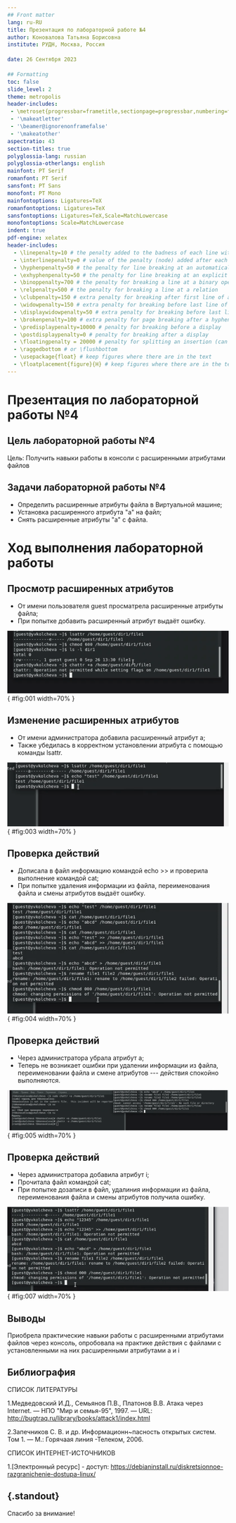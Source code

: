 ```yaml
---
## Front matter
lang: ru-RU
title: Презентация по лабораторной работе №4
author: Коновалова Татьяна Борисовна
institute: РУДН, Москва, Россия

date: 26 Сентября 2023

## Formatting
toc: false
slide_level: 2
theme: metropolis
header-includes: 
 - \metroset{progressbar=frametitle,sectionpage=progressbar,numbering=fraction}
 - '\makeatletter'
 - '\beamer@ignorenonframefalse'
 - '\makeatother'
aspectratio: 43
section-titles: true
polyglossia-lang: russian
polyglossia-otherlangs: english
mainfont: PT Serif
romanfont: PT Serif
sansfont: PT Sans
monofont: PT Mono
mainfontoptions: Ligatures=TeX
romanfontoptions: Ligatures=TeX
sansfontoptions: Ligatures=TeX,Scale=MatchLowercase
monofontoptions: Scale=MatchLowercase
indent: true
pdf-engine: xelatex
header-includes:
  - \linepenalty=10 # the penalty added to the badness of each line within a paragraph (no associated penalty node) Increasing the value makes tex try to have fewer lines in the paragraph.
  - \interlinepenalty=0 # value of the penalty (node) added after each line of a paragraph.
  - \hyphenpenalty=50 # the penalty for line breaking at an automatically inserted hyphen
  - \exhyphenpenalty=50 # the penalty for line breaking at an explicit hyphen
  - \binoppenalty=700 # the penalty for breaking a line at a binary operator
  - \relpenalty=500 # the penalty for breaking a line at a relation
  - \clubpenalty=150 # extra penalty for breaking after first line of a paragraph
  - \widowpenalty=150 # extra penalty for breaking before last line of a paragraph
  - \displaywidowpenalty=50 # extra penalty for breaking before last line before a display math
  - \brokenpenalty=100 # extra penalty for page breaking after a hyphenated line
  - \predisplaypenalty=10000 # penalty for breaking before a display
  - \postdisplaypenalty=0 # penalty for breaking after a display
  - \floatingpenalty = 20000 # penalty for splitting an insertion (can only be split footnote in standard LaTeX)
  - \raggedbottom # or \flushbottom
  - \usepackage{float} # keep figures where there are in the text
  - \floatplacement{figure}{H} # keep figures where there are in the text
---
```


# Презентация по лабораторной работы №4

## Цель лабораторной работы №4

Цель: Получить навыки работы в консоли с расширенными атрибутами файлов

## Задачи лабораторной работы №4

- Определить расширенные атрибуты файла в Виртуальной машине;
- Установка расширенного атрибута "a" на файл;
- Снять расширенные атрибуты "a" с файла.

# Ход выполнения лабораторной работы

## Просмотр расширенных атрибутов 

- От имени пользователя guest просматрела расширенные атрибуты файла;
- При попытке добавить расширенный атрибут выдаёт ошибку.

![Просмотр расширенных атрибутов](image/1.png){ #fig:001 width=70% }

## Изменение расширенных атрибутов

- От имени администратора добавила расширенный атрибут a;
- Также убедилась в корректном установлении атрибута с помощью команды lsattr.

![Проверка корректнсти установки атрибута +a](image/3.png){ #fig:003 width=70% }

## Проверка действий

- Дописала в файл информацию командой echo >> и проверила выполнение командой cat;
- При попытке удаления информации из файла, переименования файла и смены атрибутов выдаёт ошибку. 

![Проверка действий при наличии атрибута a](image/4.png){ #fig:004 width=70% }

## Проверка действий

- Через администратора убрала атрибут а;
- Теперь не возникает ошибки при удалении информации из файла, переименовании файла и смене атрибутов --- действия спокойно выполняются.

![Проверка действий при отсутствии атрибута а](image/5.png){ #fig:005 width=70% }

## Проверка действий

- Через администратора добавила атрибут i;
- Прочитала файл командой cat;
- При попытке дозаписи в файл, удалиния информации из файла, переименования файла и смены атрибутов получила ошибку.

![Проверка действий при наличии атрибута i](image/7.png){ #fig:007 width=70% }

## Выводы

Приобрела практические навыки работы с расширенными атрибутами файлов через консоль, опробовала на практике действия с файлами с установленными на них расширенными атрибутами a и i

## Библиография

СПИСОК ЛИТЕРАТУРЫ

1.Медведовский И.Д., Семьянов П.В., Платонов В.В. Атака через Internet. — НПО "Мир и семья-95",  1997. — URL: http://bugtraq.ru/library/books/attack1/index.html

2.Запечников С. В. и др. Информационн~пасность открытых систем. Том 1. — М.: Горячаая линия -Телеком, 2006.

СПИСОК ИНТЕРНЕТ-ИСТОЧНИКОВ

1.[Электронный ресурс] - доступ: https://debianinstall.ru/diskretsionnoe-razgranichenie-dostupa-linux/

## {.standout}

Спасибо за внимание!
